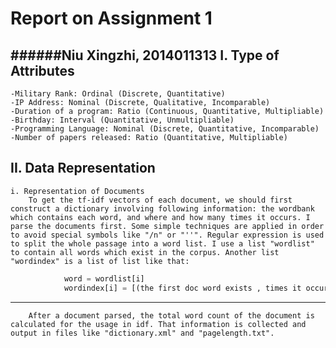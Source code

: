 # Report on Assignment 1
######Niu Xingzhi, 2014011313
I. Type of Attributes
---
	-Military Rank: Ordinal (Discrete, Quantitative)
    -IP Address: Nominal (Discrete, Qualitative, Incomparable)
    -Duration of a program: Ratio (Continuous, Quantitative, Multipliable)
    -Birthday: Interval (Quantitative, Unmultipliable)
    -Programming Language: Nominal (Discrete, Quantitative, Incomparable)
    -Number of papers released: Ratio (Quantitative, Multipliable)

II. Data Representation
---
	i. Representation of Documents
    	To get the tf-idf vectors of each document, we should first construct a dictionary involving following information: the wordbank which contains each word, and where and how many times it occurs. I parse the documents first. Some simple techniques are applied in order to avoid special symbols like "/n" or "''". Regular expression is used to split the whole passage into a word list. I use a list "wordlist" to contain all words which exist in the corpus. Another list "wordindex" is a list of list like that:
~~~python
        	word = wordlist[i]
        	wordindex[i] = [(the first doc word exists , times it occurs in the doc), (the second doc word exists, times ...), ... ]
~~~
---
		After a document parsed, the total word count of the document is calculated for the usage in idf. That information is collected and output in files like "dictionary.xml" and "pagelength.txt".